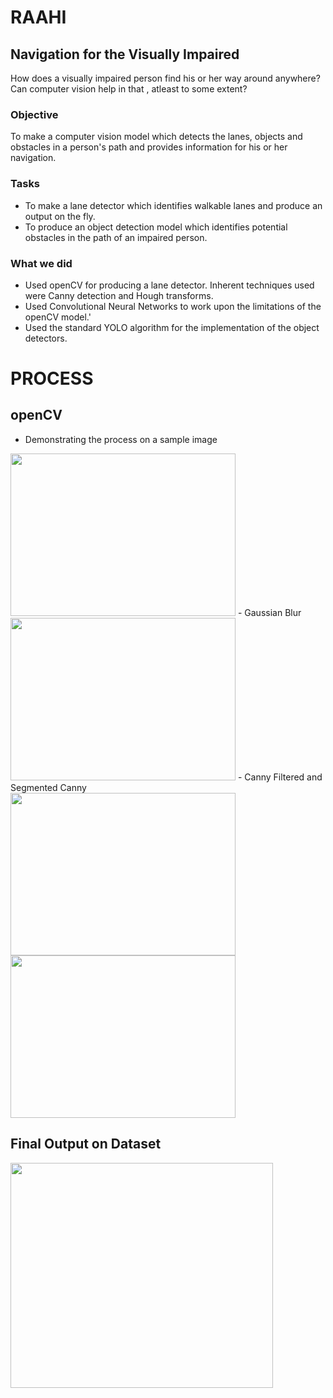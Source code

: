 # RAAHI
## Navigation for the Visually Impaired
How does a visually impaired person find his or her way around anywhere? Can computer vision help in that , atleast to some extent?
### Objective
To make a computer vision model which detects the lanes, objects and obstacles in a person's path and provides 
information for his or her navigation.

### Tasks
<ul><li> To make a lane detector which identifies walkable lanes and produce an output on the fly.</li>
    <li> To produce an object detection model which identifies potential obstacles in the path of 
      an impaired person.</li>
</ul>

### What we did 
 - Used openCV for producing a lane detector. Inherent techniques used were Canny detection and Hough transforms.
 - Used Convolutional Neural Networks to work upon the limitations of the openCV model.'
 - Used the standard YOLO algorithm for the implementation of the object detectors.
 
# PROCESS
## openCV
 - Demonstrating the process on a sample image <br>
 <img src ="https://github.com/TheGupta2012/RAAHI/blob/master/openCV%20Lanes/Detection%20Stages%20and%20%20Examples/cannyOrig.jpg" width = 360px height = 260px>
 - Gaussian Blur <br>
 <img src = "https://github.com/TheGupta2012/RAAHI/blob/master/openCV%20Lanes/Detection%20Stages%20and%20%20Examples/GaussianBlur.png" width = 360px height = 260px>
 - Canny Filtered and Segmented Canny<br>
 <img src = "https://github.com/TheGupta2012/RAAHI/blob/master/openCV%20Lanes/Detection%20Stages%20and%20%20Examples/Cannysample.jpg" width = 360px height = 260px style="float:left">
 <img src = "https://github.com/TheGupta2012/RAAHI/blob/master/openCV%20Lanes/Detection%20Stages%20and%20%20Examples/Segemented%20Canny%20Sample.png" width = 360px height  =260px>
 
## Final Output on Dataset
 <img src = "https://github.com/TheGupta2012/RAAHI/blob/master/openCV%20Lanes/Snippets/snipgif.gif" width = 420px height = 360px>
